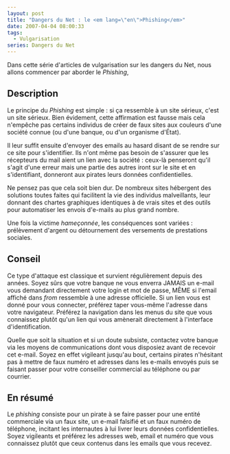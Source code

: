 ```yaml
---
layout: post
title: "Dangers du Net : le <em lang=\"en\">Phishing</em>"
date: 2007-04-04 08:00:33
tags:
  - Vulgarisation
series: Dangers du Net
---
```


Dans cette série d'articles de vulgarisation sur les dangers du Net, nous allons commencer par aborder le <em lang="en">Phishing</em>,

<!-- more -->

## Description

Le principe du <em lang="en">Phishing</em> est simple : si ça ressemble à un site sérieux, c'est un site sérieux. Bien évidement, cette affirmation est fausse mais cela n'empêche pas certains individus de créer de faux sites aux couleurs d'une société connue (ou d'une banque, ou d'un organisme d'État).

Il leur suffit ensuite d'envoyer des emails au hasard disant de se rendre sur ce site pour s'identifier. Ils n'ont même pas besoin de s'assurer que les récepteurs du mail aient un lien avec la société : ceux-là penseront qu'il s'agit d'une erreur mais une partie des autres iront sur le site et en s'identifiant, donneront aux pirates leurs données confidentielles.

Ne pensez pas que cela soit bien dur. De nombreux sites hébergent des solutions toutes faites qui facilitent la vie des individus malveillants, leur donnant des chartes graphiques identiques à de vrais sites et des outils pour automatiser les envois d'e-mails au plus grand nombre.

Une fois la victime *hameçonnée*, les conséquences sont variées : prélèvement d'argent ou détournement des versements de prestations sociales.

## Conseil

Ce type d'attaque est classique et survient régulièrement depuis des années. Soyez sûrs que votre banque ne vous enverra JAMAIS un e-mail vous demandant directement votre login et mot de passe, MÊME si l'email affiché dans <em lang="en">from</em> ressemble à une adresse officielle. Si un lien vous est donné pour vous connecter, préférez taper vous-même l'adresse dans votre navigateur. Préférez la navigation dans les menus du site que vous connaissez plutôt qu'un lien qui vous amènerait directement à l'interface d'identification.

Quelle que soit la situation et si un doute subsiste, contactez votre banque via les moyens de communications dont vous disposiez avant de recevoir cet e-mail. Soyez en effet vigileant jusqu'au bout, certains pirates n'hésitant pas à mettre de faux numéro et adresses dans les e-mails envoyés puis se faisant passer pour votre conseiller commercial au téléphone ou par courrier.

## En résumé

Le <em lang="en">phishing</em> consiste pour un pirate à se faire passer pour une entité commerciale via un faux site, un e-mail falsifié et un faux numéro de téléphone, incitant les internautes à lui livrer leurs données confidentielles. Soyez vigileants et préférez les adresses web, email et numéro que vous connaissez plutôt que ceux contenus dans les emails que vous recevez.
